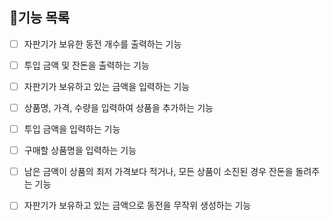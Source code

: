## 📝기능 목록

- [ ] 자판기가 보유한 동전 개수를 출력하는 기능
- [ ] 투입 금액 및 잔돈을 출력하는 기능

- [ ] 자판기가 보유하고 있는 금액을 입력하는 기능
- [ ] 상품명, 가격, 수량을 입력하여 상품을 추가하는 기능
- [ ] 투입 금액을 입력하는 기능
- [ ] 구매할 상품명을 입력하는 기능

- [ ] 남은 금액이 상품의 최저 가격보다 적거나, 모든 상품이 소진된 경우 잔돈을 돌려주는 기능

- [ ] 자판기가 보유하고 있는 금액으로 동전을 무작위 생성하는 기능
